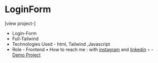 # LoginForm
[view project-]
- Login-Form 
- Full-Tailwind
- Technologies Used - html, Tailwind ,Javascript 
- Role - Frontend
• How to reach me : with [instagram](https://www.instagram.com/alinikseresht_web) and [linkedin](https://https://www.linkedin.com/in/ali-nikseresht-966560258/)
◦ - [Demo Project](![frrom](https://user-images.githubusercontent.com/120955025/233679409-e481489a-1464-4fa8-8ded-41cdf5abb2fa.png)
)
